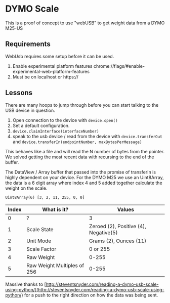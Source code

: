 # DYMO Scale

This is a proof of concept to use "webUSB" to get weight data from a DYMO M25-US

## Requirements

WebUsb requires some setup before it can be used.

1. Enable experimental platform features chrome://flags/#enable-experimental-web-platform-features
2. Must be on localhost or https://

## Lessons

There are many hoops to jump through before you can start talking to the USB device in question.

1. Open connection to the device with `device.open()`
2. Set a default configuration.
3. `device.claimInterface(interfaceNumber)`
4. speak to the usb device / read from the device with `device.transferOut` and `device.transferIn(endpointNumber, maxBytesPerMessage)`

This behaves like a file and will read the N number of bytes from the pointer.  We solved getting the most recent data with recursing to the end of the buffer.

The DataView / Array buffer that passed into the promise of transferIn is highly dependent on your device.  For the DYMO M25 we use an Uint8Array,  the data is a 6 digit array where index 4 and 5 added together calculate the weight on the scale.

`Uint8Array(6) [3, 2, 11, 255, 0, 0]`

| Index | What is it? | Values |
| ------------- | ------------- | ------------- |
| 0 | ? | 3 |
| 1 | Scale State | Zeroed (2), Positive (4), Negative(5) |
| 2 | Unit Mode | Grams (2), Ounces (11) |
| 3 | Scale Factor | 0 or 255
| 4 | Raw Weight | 0-255
| 5 | Raw Weight Multiples of 256 |  0-255

Massive thanks to [http://steventsnyder.com/reading-a-dymo-usb-scale-using-python/](http://steventsnyder.com/reading-a-dymo-usb-scale-using-python/) for a push to the right direction on how the data was being sent.
